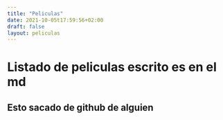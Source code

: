 ```yaml
---
title: "Peliculas"
date: 2021-10-05t17:59:56+02:00
draft: false
layout: peliculas
---
```


# Listado de peliculas escrito es en el md 
## Esto sacado de github de alguien